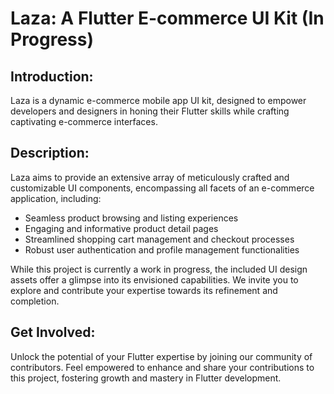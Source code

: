 # Laza: A Flutter E-commerce UI Kit (In Progress)

## Introduction:

Laza is a dynamic e-commerce mobile app UI kit, designed to empower developers and designers in honing their Flutter skills while crafting captivating e-commerce interfaces.

## Description:

Laza aims to provide an extensive array of meticulously crafted and customizable UI components, encompassing all facets of an e-commerce application, including:

- Seamless product browsing and listing experiences
- Engaging and informative product detail pages
- Streamlined shopping cart management and checkout processes
- Robust user authentication and profile management functionalities

While this project is currently a work in progress, the included UI design assets offer a glimpse into its envisioned capabilities. We invite you to explore and contribute your expertise towards its refinement and completion.

## Get Involved:

Unlock the potential of your Flutter expertise by joining our community of contributors. Feel empowered to enhance and share your contributions to this project, fostering growth and mastery in Flutter development.
